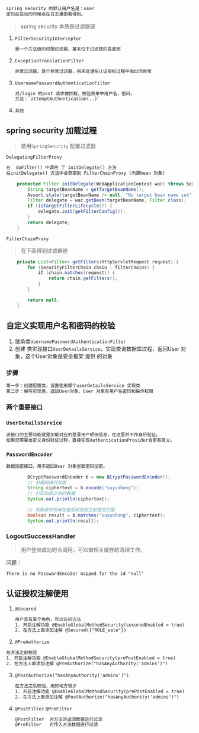 







```txt
spring security 的默认用户名是：user
密码在启动的时候会在日志里面看得到。
```



> spring security 本质是过滤器链

1. `FilterSecurityInterceptor`

   ```txt
   是一个方法级的权限过滤器，基本位于过滤链的最底部
   ```

2. `ExceptionTranslationFilter`

   ```txt
   异常过滤器，是个异常过滤器，用来处理在认证授权过程中抛出的异常
   ```

3. `UsernamePasswordAuthenticationFilter`

   ```txt
   对/login 的post 请求做拦截，校验表单中用户名，密码。
   方法：`attemptAuthentication(..)`
   ```

4. `其他`



## spring security 加载过程

> 使用`SpringSecurity` 配置过滤器

`DelegatingFilterProxy`

```txt
在  doFilter() 中调用 了 initDelegate() 方法
在initDelegate() 方法中会获取到 FilterChainProxy (内置bean 对象)
```

```java
    protected Filter initDelegate(WebApplicationContext wac) throws ServletException {
        String targetBeanName = getTargetBeanName();
        Assert.state(targetBeanName != null, "No target bean name set");
        Filter delegate = wac.getBean(targetBeanName, Filter.class);
        if (isTargetFilterLifecycle()) {
            delegate.init(getFilterConfig());
        }
        return delegate;
    }
```



`FilterChainProxy`

> 在下面得到过滤器链

```java
	private List<Filter> getFilters(HttpServletRequest request) {
		for (SecurityFilterChain chain : filterChains) {
			if (chain.matches(request)) {
				return chain.getFilters();
			}
		}

		return null;
	}
```





## 自定义实现用户名和密码的校验

1. 继承类`UsernamePasswordAuthenticationFilter`
2. 创建 类实现接口`UserDetailsService`，实现查询数据库过程，返回User 对象，这个User对象是安全框架 提供 的对象

### 步骤

```txt
第一步：创建配置类，设置使用哪个userDetailsService 实现类
第二步：编写实现类，返回User对象，User 对象有用户名密码和操作权限
```



### 两个重要接口

### `UserDetailsService`

```txt
该接口的主要功能就是加载对应的登录用户明细信息，在这里并不作身份验证。
如果您需要自定义身份验证过程，直接实现AuthenticationProvider会更有意义。
```

### `PasswordEncoder`

```txt
数据加密接口，用于返回User 对象里面密码加密。
```

```java
        BCryptPasswordEncoder b = new BCryptPasswordEncoder();
        // 对密码进行加密
        String ciphertext = b.encode("suyunhong");
        // 打印加密之后的数据
        System.out.println(ciphertext);

        // 判断原字符串加密后和加密之前是否匹配
        boolean result = b.matches("suyunhong", ciphertext);
        System.out.println(result);
```



### LogoutSuccessHandler

> 用户登出成功时会调用，可以做相关缓存的清理工作。



问题：

```txt
There is no PasswordEncoder mapped for the id "null"
```



## 认证授权注解使用

1. `@Secured`

   ```txt
   用户具有某个角色，可以访问方法
   1. 开启注解功能 @EnableGlobalMethodSecurity(securedEnabled = true)
   2. 在方法上面添加注解 @Secured({"ROLE_sale"})
   ```

2. `@PreAuthorize`

```txt
在方法之前校验
1. 开启注解功能 @EnableGlobalMethodSecurity(prePostEnabled = true)
2. 在方法上面添加注解 @PreAuthorize("hasAnyAuthority('admins')")
```

3. `@PostAuthorize("hasAnyAuthority('admins')")`

   ```txt
   在方法之后校验，用的地方很少
   1. 开启注解功能 @EnableGlobalMethodSecurity(prePostEnabled = true)
   2. 在方法上面添加注解 @PostAuthorize("hasAnyAuthority('admins')")
   ```

   

4. `@PostFilter` `@PreFilter`

   ```txt
   @PostFilter  对方法的返回数据进行过滤
   @PreFilter   对传入方法数据进行过滤
   ```

   


